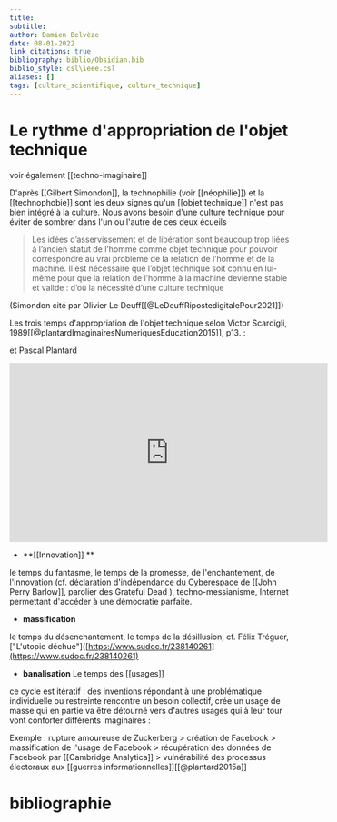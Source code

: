 ```yaml
---
title: 
subtitle:
author: Damien Belvèze
date: 08-01-2022
link_citations: true
bibliography: biblio/Obsidian.bib
biblio_style: csl\ieee.csl
aliases: []
tags: [culture_scientifique, culture_technique]
---
```


# Le rythme d'appropriation de l'objet technique

voir également [[techno-imaginaire]]

D'après [[Gilbert Simondon]], la technophilie (voir [[néophilie]]) et la [[technophobie]] sont les deux signes qu'un [[objet technique]] n'est pas bien intégré à la culture. 
Nous avons besoin d'une culture technique pour éviter de sombrer dans l'un ou l'autre de ces deux écueils


>Les idées d’asservissement et de libération sont beaucoup trop liées à l’ancien statut de l’homme comme objet technique pour pouvoir correspondre au vrai problème de la relation de l’homme et de la machine. Il est nécessaire que l’objet technique soit connu en lui-même pour que la relation de l’homme à la machine devienne stable et valide : d’où la nécessité d’une culture technique

(Simondon cité par Olivier Le Deuff[[@LeDeuffRipostedigitalePour2021]])

Les trois temps d'appropriation de l'objet technique selon Victor Scardigli, 1989[[@plantardImaginairesNumeriquesEducation2015]], p13. : 

et Pascal Plantard 

<iframe width="560" height="315" src="https://www.youtube.com/embed/2mNOPfHLOOo?start=620" title="YouTube video player" frameborder="0" allow="accelerometer; autoplay; clipboard-write; encrypted-media; gyroscope; picture-in-picture; web-share" allowfullscreen></iframe>

- **[[Innovation]] **

le temps du fantasme, le temps de la promesse, de l'enchantement, de l'innovation (cf. [déclaration d'indépendance du Cyberespace](http://editions-hache.com/essais/barlow/barlow2.html) de [[John Perry  Barlow]], parolier des Grateful Dead ), techno-messianisme, Internet permettant d'accéder à une démocratie parfaite.

- **massification**

le temps du désenchantement, le temps de la désillusion, cf. Félix Tréguer, ["L'utopie déchue"]([https://www.sudoc.fr/238140261](https://www.sudoc.fr/238140261)

- **banalisation**
Le temps des [[usages]]


ce cycle est itératif : des inventions répondant à une problématique individuelle ou restreinte rencontre un besoin collectif, crée un usage de masse qui en partie va être détourné vers d'autres usages qui à leur tour vont conforter différents imaginaires : 

Exemple : rupture amoureuse de Zuckerberg > création de Facebook > massification de l'usage de Facebook > récupération des données de Facebook par [[Cambridge Analytica]] > vulnérabilité des processus électoraux aux [[guerres informationnelles]][[@plantard2015a]]





# bibliographie

